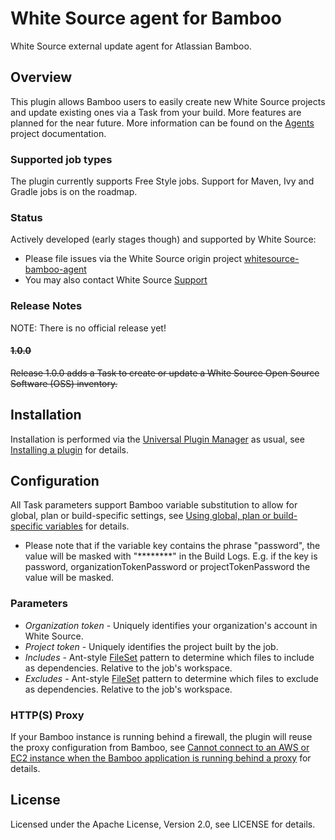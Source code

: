 # White Source agent for Bamboo

White Source external update agent for Atlassian Bamboo.

## Overview

This plugin allows Bamboo users to easily create new White Source projects and update existing ones via a Task from your build. More features are planned for the near future.
More information can be found on the [Agents](http://docs.whitesourcesoftware.com/display/docs/Agents) project documentation.

### Supported job types

The plugin currently supports Free Style jobs. Support for Maven, Ivy and Gradle jobs is on the roadmap.

### Status

Actively developed (early stages though) and supported by White Source:

* Please file issues via the White Source origin project [whitesource-bamboo-agent ](https://github.com/whitesource/whitesource-bamboo-agent/issues)
* You may also contact White Source [Support](http://www.whitesourcesoftware.com/support)

### Release Notes

NOTE: There is no official release yet!

#### ~~1.0.0~~

~~Release 1.0.0 adds a Task to create or update a White Source Open Source Software (OSS) inventory.~~

## Installation

Installation is performed via the [Universal Plugin Manager](https://marketplace.atlassian.com/plugins/com.atlassian.upm.atlassian-universal-plugin-manager-plugin) as usual, 
see [Installing a plugin](https://confluence.atlassian.com/x/UQU_EQ) for details.

## Configuration

All Task parameters support Bamboo variable substitution to allow for global, plan or build-specific settings, 
see [Using global, plan or build-specific variables](https://confluence.atlassian.com/x/nwQ_EQ) for details.

* Please note that if the variable key contains the phrase "password", the value will be masked with "\*\*\*\*\*\*\*\*" in the Build Logs. 
E.g. if the key is password, organizationTokenPassword or projectTokenPassword the value will be masked.

### Parameters

* _Organization token_ - Uniquely identifies your organization's account in White Source.
* _Project token_ - Uniquely identifies the project built by the job.
* _Includes_ - Ant-style [FileSet](http://ant.apache.org/manual/Types/fileset.html) pattern to determine which files to include as dependencies. Relative to the job's workspace.
* _Excludes_ - Ant-style [FileSet](http://ant.apache.org/manual/Types/fileset.html) pattern to determine which files to exclude as dependencies. Relative to the job's workspace.

### HTTP(S) Proxy

If your Bamboo instance is running behind a firewall, the plugin will reuse the proxy configuration from Bamboo, 
see [Cannot connect to an AWS or EC2 instance when the Bamboo application is running behind a proxy](https://confluence.atlassian.com/x/nAFgDQ) for details.

## License

Licensed under the Apache License, Version 2.0, see LICENSE for details.
